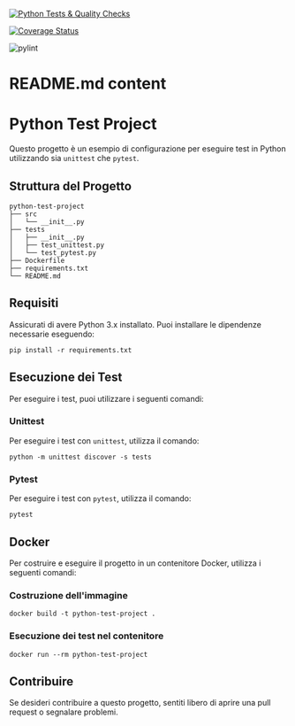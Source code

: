 [![Python Tests & Quality Checks](https://github.com/CodeUncas/ProvaTest/actions/workflows/main.yml/badge.svg)](https://github.com/CodeUncas/ProvaTest/actions/workflows/main.yml)

[![Coverage Status](https://coveralls.io/repos/github/CodeUncas/ProvaTest/badge.svg?branch=main)](https://coveralls.io/github/CodeUncas/ProvaTest?branch=main)

![pylint](https://img.shields.io/badge/PyLint-0.0-red?logo=python&logoColor=white)

# README.md content

# Python Test Project

Questo progetto è un esempio di configurazione per eseguire test in Python utilizzando sia `unittest` che `pytest`.

## Struttura del Progetto

```
python-test-project
├── src
│   └── __init__.py
├── tests
│   ├── __init__.py
│   ├── test_unittest.py
│   └── test_pytest.py
├── Dockerfile
├── requirements.txt
└── README.md
```

## Requisiti

Assicurati di avere Python 3.x installato. Puoi installare le dipendenze necessarie eseguendo:

```
pip install -r requirements.txt
```

## Esecuzione dei Test

Per eseguire i test, puoi utilizzare i seguenti comandi:

### Unittest

Per eseguire i test con `unittest`, utilizza il comando:

```
python -m unittest discover -s tests
```

### Pytest

Per eseguire i test con `pytest`, utilizza il comando:

```
pytest
```

## Docker

Per costruire e eseguire il progetto in un contenitore Docker, utilizza i seguenti comandi:

### Costruzione dell'immagine

```
docker build -t python-test-project .
```

### Esecuzione dei test nel contenitore

```
docker run --rm python-test-project
```

## Contribuire

Se desideri contribuire a questo progetto, sentiti libero di aprire una pull request o segnalare problemi.
